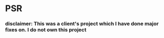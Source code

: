 # PSR
### disclaimer: This was a client's project which I have done major fixes on. I do not own this project
